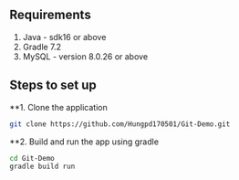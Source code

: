 ## Requirements

1. Java - sdk16 or above
2. Gradle 7.2
3. MySQL - version 8.0.26 or above

## Steps to set up

**1. Clone the application 
```bash
git clone https://github.com/Hungpd170501/Git-Demo.git
```

**2. Build and run the app using gradle 
```bash
cd Git-Demo
gradle build run 
```   